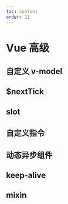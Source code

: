 ```yaml
---
toc: content
order: 11
---
```


# Vue 高级

## 自定义 v-model

## $nextTick

## slot

## 自定义指令

## 动态异步组件

## keep-alive

## mixin
